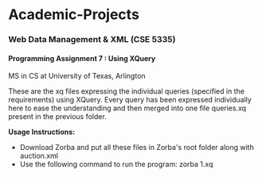 # Academic-Projects
### Web Data Management & XML (CSE 5335)
#### Programming Assignment 7 : Using XQuery
MS in CS at University of Texas, Arlington

These are the xq files expressing the individual queries (specified in the requirements) using XQuery. Every query has been expressed individually here to ease the understanding and then merged into one file queries.xq present in the previous folder.

**Usage Instructions:**

* Download Zorba and put all these files in Zorba's root folder along with auction.xml
* Use the following command to run the program: zorba 1.xq